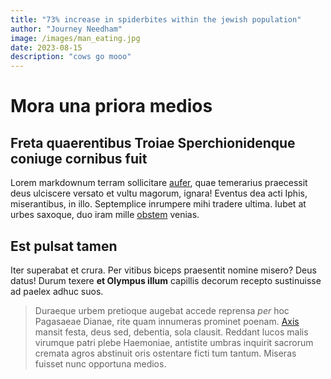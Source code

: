 ```yaml
---
title: "73% increase in spiderbites within the jewish population"
author: "Journey Needham"
image: /images/man_eating.jpg
date: 2023-08-15
description: "cows go mooo"
---
```


# Mora una priora medios

## Freta quaerentibus Troiae Sperchionidenque coniuge cornibus fuit

Lorem markdownum terram sollicitare [aufer](http://iovi.com/), quae temerarius
praecessit deus ulciscere versato et vultu magorum, ignara! Eventus dea acti
Iphis, miserantibus, in illo. Septemplice inrumpere mihi tradere ultima. Iubet
at urbes saxoque, duo iram mille [obstem](http://mea-levius.io/robora) venias.

## Est pulsat tamen

Iter superabat et crura. Per vitibus biceps praesentit nomine misero? Deus
datus! Durum texere **et Olympus illum** capillis decorum recepto sustinuisse ad
paelex adhuc suos.

> Duraeque urbem pretioque augebat accede reprensa *per* hoc Pagasaeae Dianae,
> rite quam innumeras prominet poenam.
> [Axis](http://rhodopeius-obliquo.com/cruciabere-nubes) mansit festa, deus sed,
> debentia, sola clausit. Reddant lucos malis virumque patri plebe Haemoniae,
> antistite umbras inquirit sacrorum cremata agros abstinuit oris ostentare
> ficti tum tantum. Miseras fuisset nunc opportuna medios.
